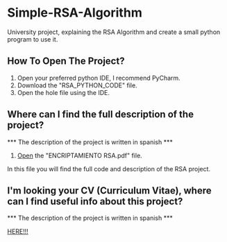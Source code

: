 # Simple-RSA-Algorithm
University project, explaining the RSA Algorithm and create a small python program to use it. 

## How To Open The Project?
1. Open your preferred python IDE, I recommend PyCharm. 
2. Download the "RSA_PYTHON_CODE" file.
3. Open the hole file using the IDE.

## Where can I find the full description of the project?
*** The description of the project is written in spanish ***

1. [Open](https://github.com/juanfranciscocis/Simple-RSA-Algorithm/blob/8feb6b29968e176fbf5b8ee09159c226c5d72980/ENCRIPTAMIENTO%20RSA.pdf) the "ENCRIPTAMIENTO RSA.pdf" file. 

In this file you will find the full code and description of the RSA project.

## I'm looking your CV (Curriculum Vitae), where can I find useful info about this project? 
*** The description of the project is written in spanish ***

[HERE!!!](https://github.com/juanfranciscocis/Simple-RSA-Algorithm/blob/8feb6b29968e176fbf5b8ee09159c226c5d72980/ENCRIPTAMIENTO%20RSA.pdf)
